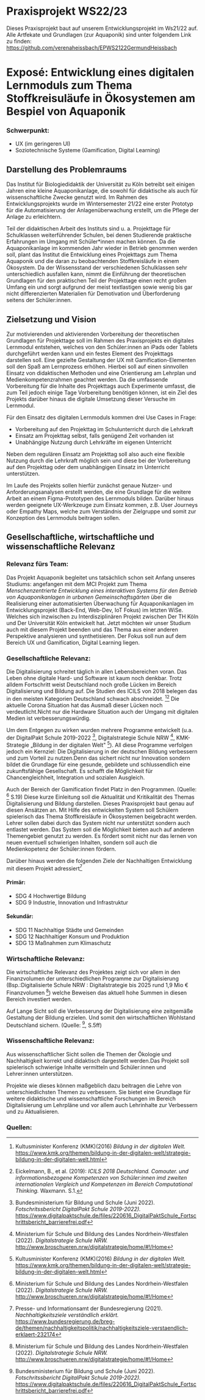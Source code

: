 # Praxisprojekt WS22/23
Dieses Praxisprojekt baut auf unserem Entwicklungsprojekt im Ws21/22 auf. Alle Artfekate und Grundlagen (zur Aquaponik) sind unter folgendem Link zu finden: https://github.com/verenaheissbach/EPWS2122GermundHeissbach

# Exposé: Entwicklung eines digitalen Lernmoduls zum Thema Stoffkreisuläufe in Ökosystemen am Bespiel von Aquaponik

### Schwerpunkt: 
- UX (im geringeren UI)
- Soziotechnische Systeme (Gamification, Digital Learning)

## Darstellung des Problemraums
Das Institut für Biologiedidaktik der Universität zu Köln betreibt seit einigen Jahren eine kleine Aquaponikanlage, die sowohl für didaktische als auch für wissenschaftliche Zwecke genutzt wird. Im Rahmen des Entwicklungsprojekts wurde im Wintersemester 21/22 eine erster Prototyp für die Automatisierung der Anlagenüberwachung erstellt, um die Pflege der Anlage zu erleichtern.

Teil der didaktischen Arbeit des Instituts sind u. a. Projekttage für Schulklassen weiterführender Schulen, bei denen Studierende praktische Erfahrungen im Umgang mit Schüler*innen machen können. Da die Aquaponikanlage im kommenden Jahr wieder in Betrieb genommen werden soll, plant das Institut die Entwicklung eines Projekttags zum Thema Aquaponik und die daran zu beobachtenden Stoffkreisläufe in einem Ökosystem. Da der Wissensstand der verschiedenen Schulklassen sehr unterschiedlich ausfallen kann, nimmt die Einführung der theoretischen Grundlagen für den praktischen Teil der Projekttage einen recht großen Umfang ein und sorgt aufgrund der meist textlastigen sowie wenig bis gar nicht differenzierten Materialien für Demotivation und Überforderung seitens der Schüler:innen. 


## Zielsetzung und Vision
Zur motivierenden und aktivierenden Vorbereitung der theoretischen Grundlagen für Projekttage soll im Rahmen des Praxisprojekts ein digitales Lernmodul entstehen, welches von den Schüler:innen an iPads oder Tablets durchgeführt werden kann und ein festes Element des Projekttags darstellen soll. Eine gezielte Gestaltung der UX mit Gamification-Elementen soll den Spaß am Lernprozess erhöhen. Hierbei soll auf einen sinnvollen Einsatz von didaktischen Methoden und eine Orientierung am Lehrplan und Medienkompetenzrahmen geachtet werden. Da die umfassende Vorbereitung für die Inhalte des Projekttags auch Experimente umfasst, die zum Teil jedoch einige Tage Vorbereitung benötigen können, ist ein Ziel des Projekts darüber hinaus die digitale Umsetzung dieser Versuche im Lernmodul.

Für den Einsatz des digitalen Lernmoduls kommen drei Use Cases in Frage:
- Vorbereitung auf den Projekttag im Schulunterricht durch die Lehrkraft
- Einsatz am Projekttag selbst, falls genügend Zeit vorhanden ist
- Unabhängige Nutzung durch Lehrkräfte im eigenen Unterricht

Neben dem regulären Einsatz am Projekttag soll also auch eine flexible Nutzung durch die Lehrkraft möglich sein und diese bei der Vorbereitung auf den Projekttag oder dem unabhängigen Einsatz im Unterricht unterstützen.

Im Laufe des Projekts sollen hierfür zunächst genaue Nutzer- und Anforderungsanalysen erstellt werden, die eine Grundlage für die weitere Arbeit an einem Figma-Prototypen des Lernmoduls bilden. Darüber hinaus werden geeignete UX-Werkzeuge zum Einsatz kommen, z.B. User Journeys oder Empathy Maps, welche zum Verständnis der Zielgruppe und somit zur Konzeption des Lernmoduls beitragen sollen.



## Gesellschaftliche, wirtschaftliche und wissenschaftliche Relevanz
### Relevanz fürs Team:
Das Projekt Aquaponik begleitet uns tatsächlich schon seit Anfang unseres Studiums: angefangen mit dem MCI Projekt zum Thema *Menschenzentrierte Entwicklung eines interaktiven Systems für den Betrieb von Aquaponikanlagen in urbanen Gemeinschaftsgärten* über die Realisierung einer automatisierten Überwachung für Aquaponikanlagen im Entwicklungsprojekt (Back-End, Web-Dev, IoT Fokus) im letzten WiSe. 
Welches sich inzwischen zu Interdisziplinären Projekt zwischen Der TH Köln und Der Universität Köln entwickelt hat. Jetzt möchten wir unser Studium auch mit diesem Projekt beenden und das Thema aus einer anderen Perspektive analysieren und synthetisieren. Der Fokus soll nun auf dem Bereich UX und Gamification, Digital Learning liegen.

### Gesellschaftliche Relevanz: 
Die Digitalisierung schreitet täglich in allen Lebensbereichen voran. Das Leben ohne digitale Hard- und Software ist kaum noch denkbar. 
Trotz alldem Fortschritt weist Deutschland noch große Lücken im Bereich Digitalisierung und Bildung auf. Die Studien des ICILS von 2018 belegen das in den meisten Kategorien Deutschland schwach abschneidet. [^4][^5] 
Die aktuelle Corona Situation hat das Ausmaß dieser Lücken noch verdeutlicht.Nicht nur die Hardware Situation auch der Umgang mit digitalen Medien ist verbesserungswürdig.

Um dem Entgegen zu wirken wurden mehrere Programme entwickelt (u.a. der DigitalPakt Schule 2019-2022  [^2], Digitalstrategie Schule NRW  [^3], KMK-Strategie „Bildung in der digitalen Welt" [^4]). All diese Programme verfolgen jedoch ein Kernziel: Die Digitalisierung in der deutschen Bildung verbessern und zum Vorteil zu nutzen.Denn das sichert nicht nur Innovation sondern bildet die Grundlage für eine gesunde, gebildete und schlussendlich eine zukunftsfähige Gesellschaft. Es schafft die Möglichkeit für Chancengleichheit, Integration und sozialen Ausgleich.


Auch der Bereich der Gamification findet Platz in den Programmen. (Quelle: [^3] S.19)
Diese kurze Einleitung soll die Aktualität und Kritikalität des Themas Digitalisierung und Bildung darstellen.
Dieses Praxisprojekt baut genau auf diesen Ansätzen an. Mit Hilfe des entwickelten System soll Schülern spielerisch das Thema Stoffkreisläufe in Ökosystemen beigebracht werden. Lehrer sollen dabei durch das System nicht nur unterstützt sondern auch entlastet werden. Das System soll die Möglichkeit bieten auch auf anderen Themengebiet genutzt zu werden. Es fördert somit nicht nur das lernen von neuen eventuell schwierigen Inhalten, sondern soll auch die Medienkopetenz der Schüler:innen fördern. 

Darüber hinaus werden die folgenden Ziele der Nachhaltigen Entwicklung mit diesem Projekt adressiert[^1]

#### Primär:
-	SDG 4 Hochwertige Bildung
-	SDG 9 Industrie, Innovation und Infrastruktur

#### Sekundär:
-	SDG 11 Nachhaltige Städte und Gemeinden
-	SDG 12 Nachhaltiger Konsum und Produktion
-	SDG 13 Maßnahmen zum Klimaschutz


### Wirtschaftliche Relevanz:
Die wirtschaftliche Relevanz des Projektes zeigt sich vor allem in den Finanzvolumen der unterschiedlichen Programme zur Digitalisierung (Bsp.:Digitalisierte Schule NRW : Digitalstrategie bis 2025 rund 1,9 Mio € Finanzvolumen [^3]) welche Beweisen das aktuell hohe Summen in diesen Bereich investiert werden.

Auf Lange Sicht soll die Verbesserung der Digitalisierung eine zeitgemäße Gestaltung der Bildung erzielen. Und somit den wirtschaftlichen Wohlstand Deutschland sichern. (Quelle: [^2], S.5ff)

### Wissenschaftliche Relevanz:
Aus wissenschaftlicher Sicht sollen die Themen der Ökologie und Nachhaltigkeit korrekt und didaktisch dargestellt werden.Das Projekt soll spielerisch schwierige Inhalte vermitteln und Schüler:innen und Lehrer:innen unterstützen.

Projekte wie dieses können maßgeblich dazu beitragen die Lehre von unterschiedlichsten Themen zu verbessern. Sie bietet eine Grundlage für weitere didaktische und wissenschaftliche Forschungen im Bereich Digitalisierung um Lehrpläne und vor allem auch Lehrinhalte zur Verbessern und zu Aktualisieren. 

### Quellen:
[^1]:  Presse- und Informationsamt der Bundesregierung (2021). *Nachhaltigkeitsziele verständlich erklärt.* https://www.bundesregierung.de/breg-de/themen/nachhaltigkeitspolitik/nachhaltigkeitsziele-verstaendlich-erklaert-232174
[^2]:   Bundesministerium für Bildung und Schule (Juni 2022). *Fotschritssbericht  DigitalPakt Schule 2019-2022).* https://www.digitalpaktschule.de/files/220616_DigitalPaktSchule_Fortschrittsbericht_barrierefrei.pdf
[^3]: Ministerium für Schule und Bildung des Landes Nordrhein-Westfalen (2022). *Digitalstrategie Schule NRW.* http://www.broschueren.nrw/digitalstrategie/home/#!/Home
[^4]: Kultusminister Konferenz (KMK)(2016) *Bildung in der digitalen Welt.* https://www.kmk.org/themen/bildung-in-der-digitalen-welt/strategie-bildung-in-der-digitalen-welt.html
[^5]: Eickelmann, B., et al. (2019): *ICILS 2018 Deutschland. Comouter. und informationsbezogene Kompetenzen von Schüler:innen imd zweiten internationalen Vergleich und Kompetenzen im Bereich Computational Thinking.* Waxmann. S.1.
